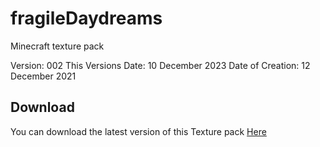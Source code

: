 # fragileDaydreams
Minecraft texture pack

Version:
	002
This Versions Date:
	10 December 2023
Date of Creation:
	12 December 2021

## Download
You can download the latest version of this Texture pack [Here](https://www.mediafire.com/file/pli5uv6mzudjmf5/fragileDaydreams_20-2_v1.zip/file)